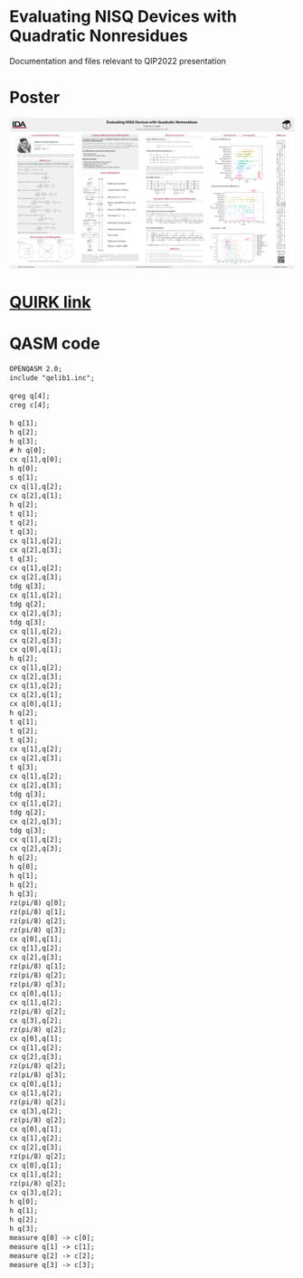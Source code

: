 # Evaluating NISQ Devices with Quadratic Nonresidues
Documentation and files relevant to QIP2022 presentation

# Poster
<p align="center">
<a href="https://github.com/SmoothDragon/QIP2022_QNR/blob/main/QNR_poster.pdf" type="application/pdf">
<img src="https://github.com/SmoothDragon/QIP2022_QNR/blob/main/QNR_poster.png" alt="QIP2022 Poster">
</a>
</p>

# [QUIRK link](https://algassert.com/quirk#circuit={%22cols%22:[[1,%22H%22,%22H%22,%22H%22],[%22X%22,%22%E2%80%A2%22],[%22H%22,%22Z^%C2%BD%22],[1,%22%E2%80%A2%22,%22X%22],[1,%22X%22,%22%E2%80%A2%22],[1,1,%22H%22],[1,%22Z^%C2%BC%22,%22Z^%C2%BC%22,%22Z^%C2%BC%22],[1,%22%E2%80%A2%22,%22X%22],[1,1,%22%E2%80%A2%22,%22X%22],[1,1,1,%22Z^%C2%BC%22],[1,%22%E2%80%A2%22,%22X%22],[1,1,%22%E2%80%A2%22,%22X%22],[1,1,1,%22Z^-%C2%BC%22],[1,%22%E2%80%A2%22,%22X%22],[1,1,%22Z^-%C2%BC%22],[1,1,%22%E2%80%A2%22,%22X%22],[1,1,1,%22Z^-%C2%BC%22],[1,%22%E2%80%A2%22,%22X%22],[1,1,%22%E2%80%A2%22,%22X%22],[%22%E2%80%A2%22,%22X%22],[1,1,%22H%22],[1,%22%E2%80%A2%22,%22X%22],[1,1,%22%E2%80%A2%22,%22X%22],[1,%22%E2%80%A2%22,%22X%22],[1,%22X%22,%22%E2%80%A2%22],[%22%E2%80%A2%22,%22X%22],[1,1,%22H%22],[1,%22Z^%C2%BC%22,%22Z^%C2%BC%22,%22Z^%C2%BC%22],[1,%22%E2%80%A2%22,%22X%22],[1,1,%22%E2%80%A2%22,%22X%22],[1,1,1,%22Z^%C2%BC%22],[1,%22%E2%80%A2%22,%22X%22],[1,1,%22%E2%80%A2%22,%22X%22],[1,1,1,%22Z^-%C2%BC%22],[1,%22%E2%80%A2%22,%22X%22],[1,1,%22Z^-%C2%BC%22],[1,1,%22%E2%80%A2%22,%22X%22],[1,1,1,%22Z^-%C2%BC%22],[1,%22%E2%80%A2%22,%22X%22],[1,1,%22%E2%80%A2%22,%22X%22],[%22H%22,%22H%22,1,%22H%22],[%22~qcp4%22,%22~qcp4%22,%22~qcp4%22,%22~qcp4%22],[%22%E2%80%A2%22,%22X%22],[1,%22%E2%80%A2%22,%22X%22],[1,1,%22%E2%80%A2%22,%22X%22],[1,%22~qcp4%22,%22~qcp4%22,%22~qcp4%22],[%22%E2%80%A2%22,%22X%22],[1,%22%E2%80%A2%22,%22X%22],[1,1,%22~qcp4%22],[1,1,%22X%22,%22%E2%80%A2%22],[1,1,%22~qcp4%22],[%22%E2%80%A2%22,%22X%22],[1,%22%E2%80%A2%22,%22X%22],[1,1,%22%E2%80%A2%22,%22X%22],[1,1,%22~qcp4%22,%22~qcp4%22],[%22%E2%80%A2%22,%22X%22],[1,%22%E2%80%A2%22,%22X%22],[1,1,%22~qcp4%22],[1,1,%22X%22,%22%E2%80%A2%22],[1,1,%22~qcp4%22],[%22%E2%80%A2%22,%22X%22],[1,%22%E2%80%A2%22,%22X%22],[1,1,%22%E2%80%A2%22,%22X%22],[%22%E2%80%A2%22,%22X%22],[1,1,%22~qcp4%22],[1,%22%E2%80%A2%22,%22X%22],[1,1,%22~qcp4%22],[1,1,%22X%22,%22%E2%80%A2%22],[%22H%22,%22H%22,%22H%22,%22H%22]],%22gates%22:[{%22id%22:%22~qcp4%22,%22matrix%22:%22{{1,0},{0,0.9238795+0.3826834i}}%22},{%22id%22:%22~g9h%22,%22matrix%22:%22{{1,0},{0,0.9238795-0.3826834i}}%22}]})

# QASM code
```
OPENQASM 2.0;
include "qelib1.inc";

qreg q[4];
creg c[4];

h q[1];
h q[2];
h q[3];
# h q[0];
cx q[1],q[0];
h q[0];
s q[1];
cx q[1],q[2];
cx q[2],q[1];
h q[2];
t q[1];
t q[2];
t q[3];
cx q[1],q[2];
cx q[2],q[3];
t q[3];
cx q[1],q[2];
cx q[2],q[3];
tdg q[3];
cx q[1],q[2];
tdg q[2];
cx q[2],q[3];
tdg q[3];
cx q[1],q[2];
cx q[2],q[3];
cx q[0],q[1];
h q[2];
cx q[1],q[2];
cx q[2],q[3];
cx q[1],q[2];
cx q[2],q[1];
cx q[0],q[1];
h q[2];
t q[1];
t q[2];
t q[3];
cx q[1],q[2];
cx q[2],q[3];
t q[3];
cx q[1],q[2];
cx q[2],q[3];
tdg q[3];
cx q[1],q[2];
tdg q[2];
cx q[2],q[3];
tdg q[3];
cx q[1],q[2];
cx q[2],q[3];
h q[2];
h q[0];
h q[1];
h q[2];
h q[3];
rz(pi/8) q[0];
rz(pi/8) q[1];
rz(pi/8) q[2];
rz(pi/8) q[3];
cx q[0],q[1];
cx q[1],q[2];
cx q[2],q[3];
rz(pi/8) q[1];
rz(pi/8) q[2];
rz(pi/8) q[3];
cx q[0],q[1];
cx q[1],q[2];
rz(pi/8) q[2];
cx q[3],q[2];
rz(pi/8) q[2];
cx q[0],q[1];
cx q[1],q[2];
cx q[2],q[3];
rz(pi/8) q[2];
rz(pi/8) q[3];
cx q[0],q[1];
cx q[1],q[2];
rz(pi/8) q[2];
cx q[3],q[2];
rz(pi/8) q[2];
cx q[0],q[1];
cx q[1],q[2];
cx q[2],q[3];
rz(pi/8) q[2];
cx q[0],q[1];
cx q[1],q[2];
rz(pi/8) q[2];
cx q[3],q[2];
h q[0];
h q[1];
h q[2];
h q[3];
measure q[0] -> c[0];
measure q[1] -> c[1];
measure q[2] -> c[2];
measure q[3] -> c[3];
```

